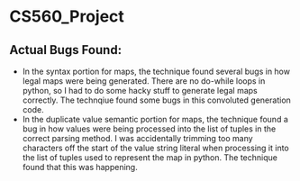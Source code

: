 # CS560_Project
 ## Actual Bugs Found:
 - In the syntax portion for maps, the technique found several bugs in how legal maps were being generated. There are no do-while loops in python, so I had to do some hacky stuff to generate legal maps correctly. The technqiue found some bugs in this convoluted generation code.
 - In the duplicate value semantic portion for maps, the technique found a bug in how values were being processed into the list of tuples in the correct parsing method. I was accidentally trimming too many characters off the start of the value string literal when processing it into the list of tuples used to represent the map in python. The technique found that this was happening.
